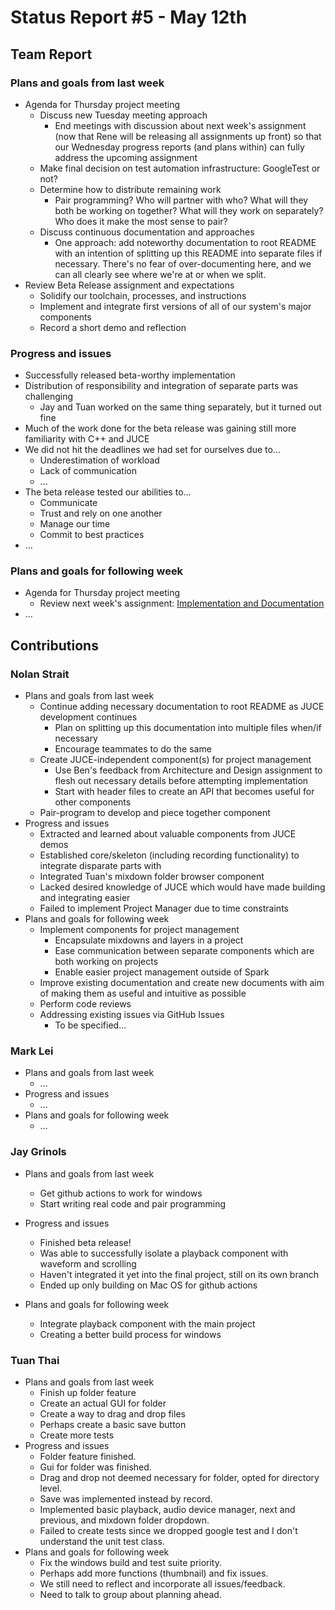# Status Report #5 - May 12th

## Team Report


### Plans and goals from last week

*   Agenda for Thursday project meeting
    *   Discuss new Tuesday meeting approach
        *   End meetings with discussion about next week's assignment (now that Rene will be releasing all assignments up front) so that our Wednesday progress reports (and plans within) can fully address the upcoming assignment
     *   Make final decision on test automation infrastructure: GoogleTest or not?
     *   Determine how to distribute remaining work
         *   Pair programming? Who will partner with who? What will they both be working on together? What will they work on separately? Who does it make the most sense to pair?
    *   Discuss continuous documentation and approaches
        *   One approach: add noteworthy documentation to root README with an intention of splitting up this README into separate files if necessary. There's no fear of over-documenting here, and we can all clearly see where we're at or when we split.
*   Review Beta Release assignment and expectations
    *   Solidify our toolchain, processes, and instructions
    *   Implement and integrate first versions of all of our system's major components
    *   Record a short demo and reflection

### Progress and issues

*   Successfully released beta-worthy implementation
*   Distribution of responsibility and integration of separate parts was challenging
    *   Jay and Tuan worked on the same thing separately, but it turned out fine
*   Much of the work done for the beta release was gaining still more familiarity with C++ and JUCE
*   We did not hit the deadlines we had set for ourselves due to...
    *   Underestimation of workload
    *   Lack of communication 
    *   ...
*   The beta release tested our abilities to...
    *   Communicate
    *   Trust and rely on one another
    *   Manage our time
    *   Commit to best practices
*   ...


### Plans and goals for following week

*   Agenda for Thursday project meeting
    *   Review next week's assignment: [Implementation and Documentation](https://homes.cs.washington.edu/~rjust/courses/2021Spring/CSE403/project/project07.html)
*   ...



## Contributions


### Nolan Strait

*   Plans and goals from last week
    *   Continue adding necessary documentation to root README as JUCE development continues
        *   Plan on splitting up this documentation into multiple files when/if necessary
        *   Encourage teammates to do the same
    *   Create JUCE-independent component(s) for project management
        *   Use Ben's feedback from Architecture and Design assignment to flesh out necessary details before attempting implementation
        *   Start with header files to create an API that becomes useful for other components
    *   Pair-program to develop and piece together component
*   Progress and issues
    *   Extracted and learned about valuable components from JUCE demos
    *   Established core/skeleton (including recording functionality) to integrate disparate parts with
    *   Integrated Tuan's mixdown folder browser component
    *   Lacked desired knowledge of JUCE which would have made building and integrating easier
    *   Failed to implement Project Manager due to time constraints
*   Plans and goals for following week
    *   Implement components for project management
        *   Encapsulate mixdowns and layers in a project
        *   Ease communication between separate components which are both working on projects
        *   Enable easier project management outside of Spark
    *   Improve existing documentation and create new documents with aim of making them as useful and intuitive as possible
    *   Perform code reviews
    *   Addressing existing issues via GitHub Issues
        *   To be specified... 


### Mark Lei

*   Plans and goals from last week
    *   ...
*   Progress and issues
    *   ...
*   Plans and goals for following week
    *   …


### Jay Grinols

*   Plans and goals from last week
    *   Get github actions to work for windows
    *   Start writing real code and pair programming

*   Progress and issues
    *   Finished beta release!
    *   Was able to successfully isolate a playback component with waveform and scrolling
    *   Haven't integrated it yet into the final project, still on its own branch
    *   Ended up only building on Mac OS for github actions
*   Plans and goals for following week
    *   Integrate playback component with the main project
    *   Creating a better build process for windows


### Tuan Thai

*   Plans and goals from last week
    *   Finish up folder feature
    *   Create an actual GUI for folder
    *   Create a way to drag and drop files
    *   Perhaps create a basic save button
    *   Create more tests
*   Progress and issues
    *   Folder feature finished.
    *   Gui for folder was finished.
    *   Drag and drop not deemed necessary for folder, opted for directory level.
    *   Save was implemented instead by record.
    *   Implemented basic playback, audio device manager, next and previous, and mixdown folder dropdown.
    *   Failed to create tests since we dropped google test and I don't understand the unit test class.
*   Plans and goals for following week
    *   Fix the windows build and test suite priority.
    *   Perhaps add more functions (thumbnail) and fix issues.
    *   We still need to reflect and incorporate all issues/feedback.
    *   Need to talk to group about planning ahead.
